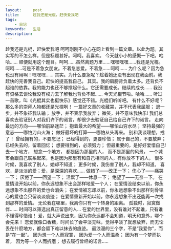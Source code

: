 ```yaml
---
layout: 	post
title: 		趁我还是光棍，赶快爱我吧
tags: 
	- 日记
keywords: 	生活
description: 	
---
```

趁我还是光棍，赶快爱我吧
呵呵刚刚不小心在网上看到一篇文章。以此为题。其实写的不怎么样。但是标题甚好。呵呵。我喜欢。
今天就小小的感慨一下吧。哈哈……
顺便就用这个题目。呵呵……虽然离题万里……嘿嘿嘿嘿……我还是光棍。
呵呵……可是不着急女朋友。不着急恋爱。不着急……呵呵……
为什么呢？因为急也没有用啊！嘿嘿嘿……
其实。为什么要急呢？趁着她还没有出现在我面前。我赶快的完善我自己。赶快的提高我自己。
其实。我的肩膀背负着太多。还背负不起谁的依靠。我的能力也还不够撑起什么。它还需要成长。继续的成长……
我没有资格去谈论我没有权力去了解我也背负不起……
今天光棍节啦。哈哈……
听过一首歌，叫《光棍其实也挺快乐》感觉还不错。光棍们听听吧。
有什么不好呢？
那么多的崇拜人物都还是光棍咧！
一篇好文章的收藏哭，并不代表我屈服；
退一步，并不象征我认输；
放手，并不表示我放弃；
微笑，并不意味我快乐!
我们总喜欢去验证别人对我们许下的诺言，却很少去验证自己给自己许下的诺言。
走向最远的方向——哪怕前路迷茫；
抱着最大的希望——哪怕山穷水尽；
坚持最强的意志——哪怕刀山火海；
做好最坏的打算——哪怕从头再来。
别和我谈理想，戒了！
曾经拥有的，不要忘记；
已经得到的，更要珍惜；
属于自己的，不要放弃；
已经失去的，留着回忆；
想要得到的，必须努力；
但最重要的，是好好爱惜自己!
去一个地方，
想念一个地方，
都是因为那里的人，
而不是那里的风景，
一个城市会跟自己联系起來，也是因为那里有和自己相同的人，有你放不下的人，
很多时候，我喜欢了别人，她却不知道；
更多时候，我伤害了别人，我却不知道。
喜欢，是淡淡的爱；爱，是深深的喜欢……
做错了——改正一下；
伤心了——痛哭一下；
厌倦了——回望一下；
活累了——休息一下；
绝望了——无奈一下。
在爱情没开始以前，你永远想象不出会那样地爱一个人；
在爱情没结束以前，你永远想象不出那样的爱也会消失；
在爱情被忘却以前，你永远想象不出那样刻骨铭心的爱也会只留淡淡痕迹；
在爱情重新开始以前，你永远想象不出还能再一次找到那样的爱情。
无论我在哪里，我离你只有一个转身的距离。
孤独时，寂寞做伴……
时间可以筛选出真正留意的人…
在爱的世界里，没有谁对不起谁，只有谁不懂得珍惜谁！
爱，就大声说出来，因为你永远都不会知道，明天和意外，哪个会先来！
恋爱就像口香糖，时间长了会平淡无味，觉得平淡了就想放弃，而无论丢在什麽地方，都会留下难以抹去的痕迹。
最浪漫的三个字，不是“我爱你”，而是“在一起”。
因为想一个人而寂寞，
因为爱一个人而温柔；
因为有一个梦而执着，
因为等一个人而折磨；
想去履行曾经的诺言…..